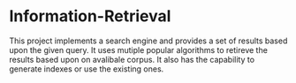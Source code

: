 # Information-Retrieval
This project implements a search engine and provides a set of results based upon the given query. It uses mutiple popular algorithms to retireve the results based upon on avalibale corpus. It also has the capability to generate indexes or use the existing ones.
